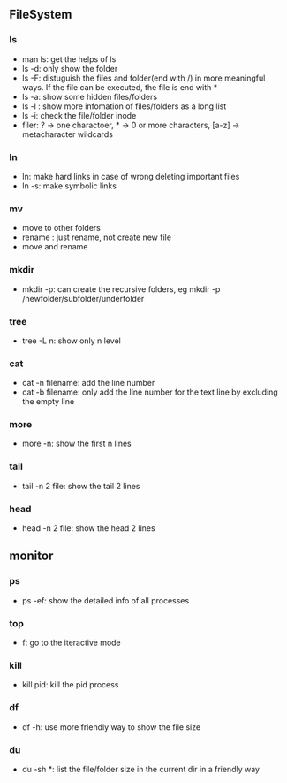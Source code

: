 ## FileSystem
### ls 
- man ls: get the helps of ls
- ls -d: only show the folder
- ls -F: distuguish the files and folder(end with /) in more meaningful ways. If the file can be executed, the file is end with *
- ls -a: show some hidden files/folders
- ls -l : show more infomation of files/folders as a long list
- ls -i: check the file/folder inode
- filer: ? -> one charactoer, * -> 0 or more characters, [a-z] -> metacharacter wildcards

### ln
- ln: make hard links in case of wrong deleting  important files
- ln -s: make symbolic links 

### mv 
- move to other folders 
- rename : just rename, not create new file
- move and rename 

### mkdir
- mkdir -p: can create the recursive folders, eg mkdir -p /newfolder/subfolder/underfolder


### tree
- tree -L n: show only n level

### cat 
- cat -n filename: add the line number
- cat -b filename: only add the line number for the text line by excluding the empty line

### more
- more -n:  show the first n lines

### tail 
- tail -n 2 file: show the tail 2 lines

### head 
- head -n 2 file: show the head 2 lines





## monitor 
### ps 
- ps -ef: show the detailed info of all processes

### top 
- f: go to the iteractive mode

### kill 
- kill pid: kill the pid process

### df
- df -h: use more friendly way to show the file size

### du 
- du -sh *: list the file/folder size in the current dir in a friendly way 




